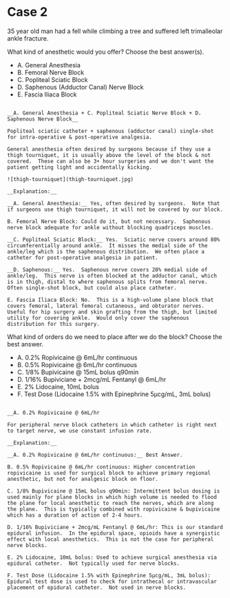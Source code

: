 # Case 2

35 year old man had a fell while climbing a tree and suffered left trimalleolar ankle fracture.

What kind of anesthetic would you offer?  Choose the best answer(s).

* A. General Anesthesia
* B. Femoral Nerve Block
* C. Popliteal Sciatic Block
* D. Saphenous (Adductor Canal) Nerve Block
* E. Fascia Iliaca Block

```{dropdown} Answer

__A. General Anesthesia + C. Popliteal Sciatic Nerve Block + D. Saphenous Nerve Block__

Popliteal sciatic catheter + saphenous (adductor canal) single-shot for intra-operative & post-operative analgesia.

General anesthesia often desired by surgeons because if they use a thigh tourniquet, it is usually above the level of the block & not covered.  These can also be 3+ hour surgeries and we don't want the patient getting light and accidentally kicking.

![thigh-tourniquet](thigh-tourniquet.jpg)

__Explanation:__

__A. General Anesthesia:__ Yes, often desired by surgeons.  Note that if surgeons use thigh tourniquet, it will not be covered by our block.

B. Femoral Nerve Block: Could do it, but not necessary.  Saphenous nerve block adequate for ankle without blocking quadriceps muscles.

__C. Popliteal Sciatic Block:__ Yes.  Sciatic nerve covers around 80% circumferentially around ankle.  It misses the medial side of the ankle/leg which is the saphenous distribution.  We often place a catheter for post-operative analgesia in patient.

__D. Saphenous:__ Yes.  Saphenous nerve covers 20% medial side of ankle/leg.  This nerve is often blocked at the adductor canal, which is in thigh, distal to where saphenous splits from femoral nerve.  Often single-shot block, but could also place catheter.

E. Fascia Iliaca Block: No.  This is a high-volume plane block that covers femoral, lateral femoral cutaneous, and obturator nerves.  Useful for hip surgery and skin grafting from the thigh, but limited utility for covering ankle.  Would only cover the saphenous distribution for this surgery.
```

What kind of orders do we need to place after we do the block?  Choose the best answer.

* A. 0.2% Ropivicaine @ 6mL/hr continuous
* B. 0.5% Ropivicaine @ 6mL/hr continuous
* C. 1/8% Bupivicaine @ 15mL bolus q90min
* D. 1/16% Bupiviciane + 2mcg/mL Fentanyl @ 6mL/hr
* E. 2% Lidocaine, 10mL bolus
* F. Test Dose (Lidocaine 1.5% with Epinephrine 5µcg/mL, 3mL bolus)

```{dropdown} Answer

__A. 0.2% Ropivicaine @ 6mL/hr

For peripheral nerve block catheters in which catheter is right next to target nerve, we use constant infusion rate.

__Explanation:__

__A. 0.2% Ropivicaine @ 6mL/hr continuous:__ Best Answer.

B. 0.5% Ropivicaine @ 6mL/hr continuous: Higher concentration ropivicaine is used for surgical block to achieve primary regional anesthetic, but not for analgesic block on floor.

C. 1/8% Bupivicaine @ 15mL bolus q90min: Intermittent bolus dosing is used mainly for plane blocks in which high volume is needed to flood the plane for local anesthetic to reach the nerves, which are along the plane.  This is typically combined with ropivicaine & bupivicaine which has a duration of action of 2-4 hours.

D. 1/16% Bupiviciane + 2mcg/mL Fentanyl @ 6mL/hr: This is our standard epidural infusion.  In the epidural space, opioids have a synergistic effect with local anesthetics.  This is not the case for peripheral nerve blocks.

E. 2% Lidocaine, 10mL bolus: Used to achieve surgical anesthesia via epidural catheter.  Not typically used for nerve blocks.

F. Test Dose (Lidocaine 1.5% with Epinephrine 5µcg/mL, 3mL bolus): Epidural test dose is used to check for intrathecal or intravascular placement of epidural catheter.  Not used in nerve blocks.
```

